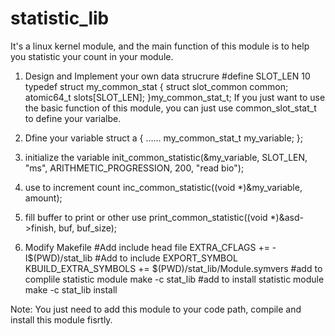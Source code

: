 statistic_lib
=============

It's a linux kernel module, and the main function of this module is to help you statistic your count in your module.

1. Design and Implement your own data strucrure
#define SLOT_LEN 10
typedef struct my_common_stat {
  struct slot_common common;
  atomic64_t slots[SLOT_LEN];
}my_common_stat_t;
If you just want to use the basic function of this module, you can just use common_slot_stat_t to define your varialbe.

2. Dfine your variable
struct a {
  ……
  my_common_stat_t my_variable;
};

3. initialize the variable
init_common_statistic(&my_variable, SLOT_LEN, "ms", ARITHMETIC_PROGRESSION, 200, "read bio");

4. use to increment count
inc_common_statistic((void *)&my_variable, amount);

5. fill buffer to print or other use
print_common_statistic((void *)&asd->finish, buf, buf_size);

6. Modify Makefile
#Add include head file
EXTRA_CFLAGS += -I$(PWD)/stat_lib 
#Add to include EXPORT_SYMBOL
KBUILD_EXTRA_SYMBOLS += $(PWD)/stat_lib/Module.symvers 
#add to complile statistic module
make -c stat_lib 
#add to install statistic module
make -c stat_lib install

Note:
  You just need to add this module to your code path, compile and install this module fisrtly.
  

